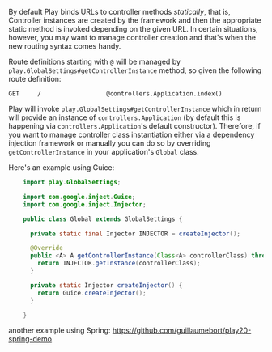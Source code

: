 By default Play binds URLs to controller methods _statically_, that is, Controller instances are created by the framework and then the appropriate static method is invoked depending on the given URL. In certain situations, however, you may want to manage controller creation and that's when the new routing syntax comes handy. 

Route definitions starting with ```@``` will be managed by ```play.GlobalSettings#getControllerInstance``` method, so given the following route definition: 

    GET     /                  @controllers.Application.index()

Play will invoke ```play.GlobalSettings#getControllerInstance``` which in return will provide an instance of ```controllers.Application``` (by default this is happening via ```controllers.Application```'s default constructor). Therefore, if you want to manage controller class instantiation either via a dependency injection framework or manually you can do so by overriding ```getControllerInstance``` in your application's ```Global``` class.

Here's an example using Guice:

```java
    import play.GlobalSettings;

    import com.google.inject.Guice;
    import com.google.inject.Injector;

    public class Global extends GlobalSettings {

      private static final Injector INJECTOR = createInjector(); 

      @Override
      public <A> A getControllerInstance(Class<A> controllerClass) throws Exception {
        return INJECTOR.getInstance(controllerClass);
      }

      private static Injector createInjector() {
        return Guice.createInjector();
      }

    }
```

another example using Spring:
https://github.com/guillaumebort/play20-spring-demo

